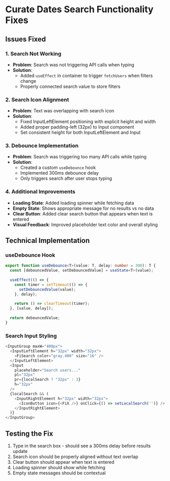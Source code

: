 # Curate Dates Search Functionality Fixes

## Issues Fixed

### 1. Search Not Working
- **Problem**: Search was not triggering API calls when typing
- **Solution**: 
  - Added `useEffect` in container to trigger `fetchUsers` when filters change
  - Properly connected search value to store filters

### 2. Search Icon Alignment
- **Problem**: Text was overlapping with search icon
- **Solution**:
  - Fixed InputLeftElement positioning with explicit height and width
  - Added proper padding-left (32px) to Input component
  - Set consistent height for both InputLeftElement and Input

### 3. Debounce Implementation
- **Problem**: Search was triggering too many API calls while typing
- **Solution**:
  - Created a custom `useDebounce` hook
  - Implemented 300ms debounce delay
  - Only triggers search after user stops typing

### 4. Additional Improvements
- **Loading State**: Added loading spinner while fetching data
- **Empty State**: Shows appropriate message for no results vs no data
- **Clear Button**: Added clear search button that appears when text is entered
- **Visual Feedback**: Improved placeholder text color and overall styling

## Technical Implementation

### useDebounce Hook
```typescript
export function useDebounce<T>(value: T, delay: number = 300): T {
  const [debouncedValue, setDebouncedValue] = useState<T>(value);
  
  useEffect(() => {
    const timer = setTimeout(() => {
      setDebouncedValue(value);
    }, delay);
    
    return () => clearTimeout(timer);
  }, [value, delay]);
  
  return debouncedValue;
}
```

### Search Input Styling
```typescript
<InputGroup maxW="400px">
  <InputLeftElement h="32px" width="32px">
    <FiSearch color="gray.400" size="16" />
  </InputLeftElement>
  <Input
    placeholder="Search users..."
    pl="32px"
    pr={localSearch ? "32px" : 3}
    h="32px"
  />
  {localSearch && (
    <InputRightElement h="32px" width="32px">
      <IconButton icon={<FiX />} onClick={() => setLocalSearch('')} />
    </InputRightElement>
  )}
</InputGroup>
```

## Testing the Fix

1. Type in the search box - should see a 300ms delay before results update
2. Search icon should be properly aligned without text overlap
3. Clear button should appear when text is entered
4. Loading spinner should show while fetching
5. Empty state messages should be contextual
